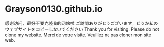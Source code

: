# Grayson0130.github.io
感谢访问，最好不要克隆我的网站啦
ご訪問ありがとうございます。どうか私のウェブサイトをコピーしないでください
Thank you for visiting. Please do not clone my website.
Merci de votre visite. Veuillez ne pas cloner mon site web.
